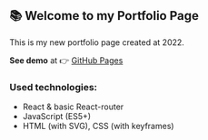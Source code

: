 ## :books: Welcome to my Portfolio Page

This is my new portfolio page created at 2022.

**See demo** at :point_right: [GitHub Pages](https://arlbiern.github.io/main_portfolio/#/)

### Used technologies:

- React & basic React-router
- JavaScript (ES5+)
- HTML (with SVG), CSS (with keyframes)
